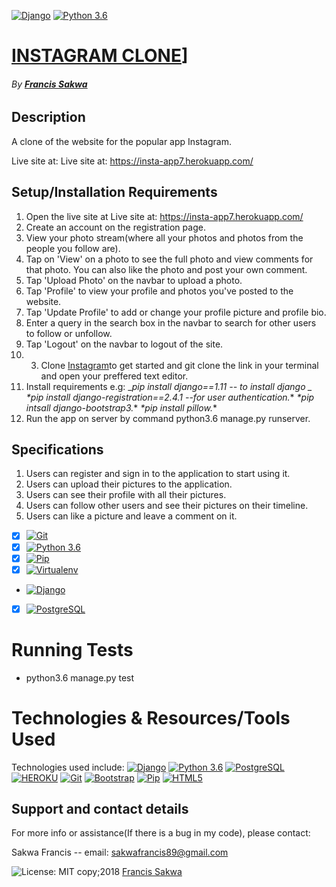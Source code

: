 [![Django](https://img.shields.io/badge/django-1.11-blue.svg)](https://www.djangoproject.com/)
[![Python 3.6](https://img.shields.io/badge/python-3.6-blue.svg)](https://www.python.org/downloads/release/python-360/)

# [INSTAGRAM CLONE](https://github.com/FrancisSakwa89/instagram-app.git/)]
###### By **[Francis Sakwa](https://github.com/FrancisSakwa89)**
## Description
A clone of the website for the popular  app Instagram.

Live site at: Live site at: https://insta-app7.herokuapp.com/

## Setup/Installation Requirements
1. Open the live site at Live site at: https://insta-app7.herokuapp.com/
2. Create an account on the registration page.
3. View your photo stream(where all your photos and photos from the people you follow are).
4. Tap on 'View' on a photo to see the full photo and view comments for that photo. You can also like the photo and post your own comment.
5. Tap 'Upload Photo' on the navbar to upload a photo.
6. Tap 'Profile' to view your profile and photos you've posted to the website.
7. Tap 'Update Profile' to add or change your profile picture and profile bio.
8. Enter a query in the search box in the navbar to search for other users to follow or unfollow.
9. Tap 'Logout' on the navbar to logout of the site.
10. 3. Clone [Instagram](https://github.com/FrancisSakwa89/instagram-app.git/)to get started and git clone the link in your terminal and open your preffered text editor.
4. Install requirements e.g:
_*pip install django==1.11 -- to install django _*
_*pip install django-registration==2.4.1 --for user authentication._*
_*pip intsall django-bootstrap3._*
_*pip install pillow._*
5. Run the app on server by command python3.6 manage.py runserver.

## Specifications
1. Users can register and sign in to the application to start using it.
2. Users can upload their pictures to the application.
3. Users can see their profile with all their pictures.
4. Users can follow other users and see their pictures on their timeline.
5. Users can like a picture and leave a comment on it.

- [x] [![Git](https://img.shields.io/badge/git-2.17.1-rgb(245%2C%2077%2C%2039).svg)](https://git-scm.com/)
- [x] [![Python 3.6](https://img.shields.io/badge/python-3.6-blue.svg)](https://www.python.org/downloads/release/python-360/)
- [x] [![Pip](https://img.shields.io/badge/pypi-v18.1-blue.svg)](https://pypi.org/project/pip/)
- [x] [![Virtualenv](https://img.shields.io/badge/virtualenv-16.1.0-brightgreen.svg)](https://virtualenv.pypa.io/en/latest/installation/)
- [![Django](https://img.shields.io/badge/django-1.11-blue.svg)](https://www.djangoproject.com/)
- [x] [![PostgreSQL](https://img.shields.io/badge/postgreSQL-11.1-darkblue.svg)](https://www.postgresql.org/)


# Running Tests
* python3.6 manage.py test


# Technologies & Resources/Tools Used
Technologies used include:
[![Django](https://img.shields.io/badge/django-1.11-blue.svg)](https://www.djangoproject.com/)
[![Python 3.6](https://img.shields.io/badge/python-3.6-blue.svg)](https://www.python.org/downloads/release/python-360/)
[![PostgreSQL](https://img.shields.io/badge/postgreSQL-11.1-darkblue.svg)](https://www.postgresql.org/)
[![HEROKU](https://img.shields.io/badge/heroku-v24-%239E7CC1.svg)](https://devcenter.heroku.com/articles/heroku-cli)
[![Git](https://img.shields.io/badge/git-2.17.1-rgb(245%2C%2077%2C%2039).svg)](https://git-scm.com/)
[![Bootstrap](https://img.shields.io/badge/bootstrap-3.0.0-purple.svg)](https://getbootstrap.com/)
[![Pip](https://img.shields.io/badge/pypi-v18.1-blue.svg)](https://pypi.org/project/pip/)
[![HTML5](https://img.shields.io/badge/html-html5-e34f26.svg)](https://www.w3schools.com/html/html5_intro.asp)


## Support and contact details
For more info or assistance(If there is a bug in my code), please contact:

Sakwa Francis -- email: sakwafrancis89@gmail.com

![License: MIT](https://img.shields.io/badge/License-MIT-yellow.svg) copy;2018 [Francis Sakwa](https://github.com/FrancisSakwa89/)


